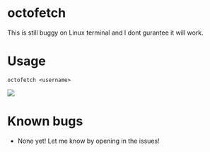 # octofetch

This is still buggy on Linux terminal and I dont gurantee it will work.

# Usage
```octofetch <username>```

<img src=https://taku.n1ko23.moe/static/attachments/1635502055170-image.png>

# Known bugs
- None yet! Let me know by opening in the issues!
